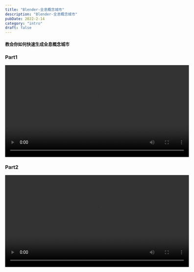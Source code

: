 ```yaml
---
title: "Blender-全息概念城市"
description: "Blender-全息概念城市"
pubDate: 2022-2-14
category: "intro"
draft: false
---
```


#### 教会你如何快速生成全息概念城市

### Part1
<video src="https://assets.zeroyue.com/blenderA.mp4" controls width="600"></video>

### Part2
<video src="https://assets.zeroyue.com/blenderB.mp4" controls width="600"></video>